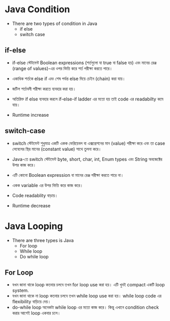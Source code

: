 # Java Condition
- There are two types of condition in Java 
    - if else
    - switch case

## if-else
- if-else স্টেটমেন্ট Boolean expressions (শর্তগুলো যা true বা false হয়) এবং মানের রেঞ্জ (range of values)-এর ওপর ভিত্তি করে শর্ত পরীক্ষা করতে পারে।

- একাধিক শর্তকে else if এবং শেষ পর্যন্ত else দিয়ে চেইন (chain) করা যায়।
- জটিল শর্তাবলী পরীক্ষা করতে ব্যবহার করা হয়। 
- অতিরিক্ত if else ব্যবহার করলে if-else-if ladder এর মতো হয় তাই code এর readabilty কমে যায়।
- Runtime increase

## switch-case
- switch স্টেটমেন্ট শুধুমাত্র একটি একক ভেরিয়েবল বা এক্সপ্রেশনের মান (value) পরীক্ষা করে এবং তা case লেবেলের স্থির মানের (constant value) সাথে তুলনা করে।

- Java-তে switch স্টেটমেন্ট byte, short, char, int, Enum types এবং String অবজেক্টের উপর কাজ করে।
- এটি কোনো Boolean expression বা মানের রেঞ্জ পরীক্ষা করতে পারে না।
- একক variable এর উপর ভিত্তি করে কাজ করে।
- Code readablity বাড়ায়। 
- Runtime decrease

# Java Looping
- There are three types is Java
    - For loop
    - While loop
    - Do while loop

## For Loop
- যখন জানা থাকে loop কতবার চলবে তখন for loop use করা হয়। এটি খুবই compact একটি loop system. 
- যখন জানা থাকে না loop কতবার চলবে তখন while loop use করা হয়। while loop code এর flexibility বাড়িয়ে দেয়। 
- do-while loop অনেকটা while loop এর মতো কাজ করে। কিন্তু এখানে condition check করার আগেই loop একবার চলে। 